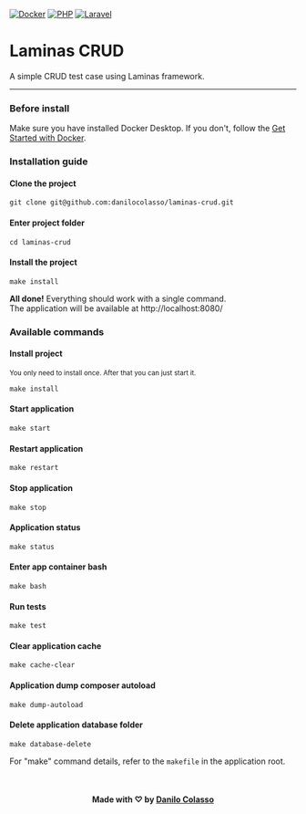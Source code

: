 [![Docker](https://img.shields.io/badge/Docker-2496ED?logo=docker&logoColor=white)](https://www.docker.com/)
[![PHP](https://img.shields.io/badge/PHP-8.2-777BB4?logo=php&logoColor=white)](https://www.php.net/releases/8.2/en.php)
[![Laravel](https://img.shields.io/badge/Laminas-10-013755?logo=zend&logoColor=white)](https://laravel.com/docs/10.x)

# Laminas CRUD
A simple CRUD test case using Laminas framework.

---

### Before install
Make sure you have installed Docker Desktop. If you don't, follow the <a href="https://www.docker.com/get-started" target="_blank">Get Started with Docker</a>.


### Installation guide

#### Clone the project
    git clone git@github.com:danilocolasso/laminas-crud.git

#### Enter project folder
    cd laminas-crud

#### Install the project
    make install

**All done!** Everything should work with a single command. \
The application will be available at
http://localhost:8080/


### Available commands
#### Install project
<sup>You only need to install once. After that you can just start it.</sup>

    make install

#### Start application
    make start

#### Restart application
    make restart

#### Stop application
    make stop

#### Application status
    make status

#### Enter app container bash
    make bash

#### Run tests
    make test

#### Clear application cache
    make cache-clear

#### Application dump composer autoload
    make dump-autoload

#### Delete application database folder
    make database-delete

For "make" command details, refer to the `makefile` in the application root.

<br />
<h4 align="center">
    Made with ♡ by <a href="https://www.linkedin.com/in/danilocolasso/" target="_blank">Danilo Colasso</a>
</h4>
